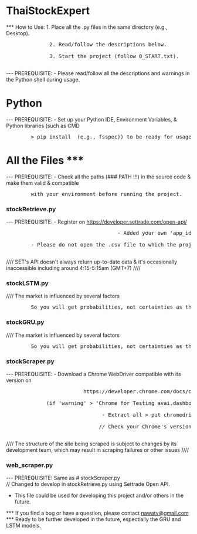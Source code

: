 # ThaiStockExpert

*** How to Use: 1. Place all the .py files in the same directory (e.g., Desktop). <br>
<pre>
	          2. Read/follow the descriptions below. <br> 
	          3. Start the project (follow 0_START.txt). <br>
</pre>
--- PREREQUISITE: - Please read/follow all the descriptions and warnings in the Python shell during usage.

# Python
--- PREREQUISITE: - Set up your Python IDE, Environment Variables, & Python libraries (such as CMD <br>
<pre>
		> pip install <package/lib.-name> (e.g., fsspec)) to be ready for usage.  
</pre>
# All the Files ***
--- PREREQUISITE: - Check all the paths (### PATH !!!) in the source code & make them valid & compatible <br>
<pre>
		with your environment before running the project.  
</pre>
### stockRetrieve.py
--- PREREQUISITE: 	- Register on https://developer.settrade.com/open-api/ <br>
<pre>
                                 	- Added your own 'app_id' & 'app_secret' below. <br> 
		- Please do not open the .csv file to which the project is writing data. <br>
</pre>
//// SET's API doesn't always return up-to-date data & it's occasionally inaccessible including around 4:15-5:15am (GMT+7) ////

### stockLSTM.py
//// The market is influenced by several factors <br>
<pre>
        So you will get probabilities, not certainties as the results ////
</pre>
### stockGRU.py
//// The market is influenced by several factors <br>
<pre>
        So you will get probabilities, not certainties as the results ////
</pre>
### stockScraper.py
--- PREREQUISITE: - Download a Chrome WebDriver compatible with its version on <br>
<pre>
                   	     https://developer.chrome.com/docs/chromedriver/downloads <br>
		     (if 'warning' > 'Chrome for Testing avai.dashboard'). <br>
                               - Extract all > put chromedriver.exe at your path > assign the path to 'driver_path' below. <br>  
                              // Check your Chrome's version on chrome://settings/help <br>
</pre>
//// The structure of the site being scraped is subject to changes by its development team, which may result in scraping failures or other issues ////

### web_scraper.py
--- PREREQUISITE: Same as # stockScraper.py <br>
// Changed to develop in stockRetrieve.py  using Settrade Open API. <br> 
- This file could be used for developing this project and/or others in the future.

*** If you find a bug or have a question, please contact nawatv@gmail.com <br> 
*** Ready to be further developed in the future, espectially the GRU and LSTM models.